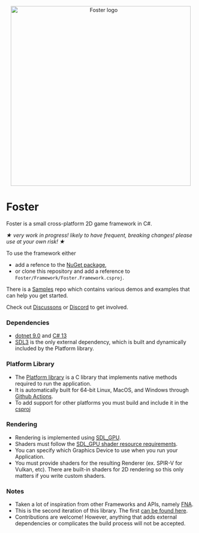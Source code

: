 <p align="center">
<img width="480" src="Foster.png" alt="Foster logo">
</p>

# Foster
Foster is a small cross-platform 2D game framework in C#.

_★ very work in progress! likely to have frequent, breaking changes! please use at your own risk! ★_

To use the framework either 
 - add a refence to the [NuGet package](https://www.nuget.org/packages/FosterFramework), 
 - or clone this repository and add a reference to `Foster/Framework/Foster.Framework.csproj`.

There is a [Samples](https://github.com/FosterFramework/Samples) repo which contains various demos and examples that can help you get started.

Check out [Discussons](https://github.com/FosterFramework/Foster/discussions) or [Discord](https://discord.gg/K7tdFuP3Bg) to get involved.

### Dependencies
 - [dotnet 9.0](https://dotnet.microsoft.com/en-us/download/dotnet/9.0) and [C# 13](https://learn.microsoft.com/en-us/dotnet/csharp/whats-new/csharp-13)
 - [SDL3](https://github.com/libsdl-org/sdl) is the only external dependency, which is built and dynamically included by the Platform library.

### Platform Library
 - The [Platform library](https://github.com/FosterFramework/Foster/tree/main/Platform) is a C library that implements native methods required to run the application.
 - It is automatically built for 64-bit Linux, MacOS, and Windows through [Github Actions](https://github.com/FosterFramework/Foster/actions/workflows/build-libs.yml).
 - To add support for other platforms you must build and include it in the [csproj](https://github.com/FosterFramework/Foster/blob/main/Framework/Foster.Framework.csproj#L27)

### Rendering
 - Rendering is implemented using [SDL_GPU](https://wiki.libsdl.org/SDL3/CategoryGPU).
 - Shaders must follow the [SDL_GPU shader resource requirements](https://wiki.libsdl.org/SDL3/SDL_CreateGPUShader#remarks).
 - You can specify which Graphics Device to use when you run your Application.
 - You must provide shaders for the resulting Renderer (ex. SPIR-V for Vulkan, etc). There are built-in shaders for 2D rendering so this only matters if you write custom shaders.

### Notes
 - Taken a lot of inspiration from other Frameworks and APIs, namely [FNA](https://fna-xna.github.io/).
 - This is the second iteration of this library. The first [can be found here](https://github.com/NoelFB/fosterold).
 - Contributions are welcome! However, anything that adds external dependencies or complicates the build process will not be accepted.
